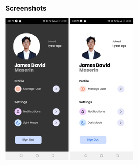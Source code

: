 ## Screenshots
<img src="proof/ScreenshotOne.png" alt="Screenshot" width="200">
<img src="proof/ScreenshotTwo.png" alt="Screenshot" width="200">
